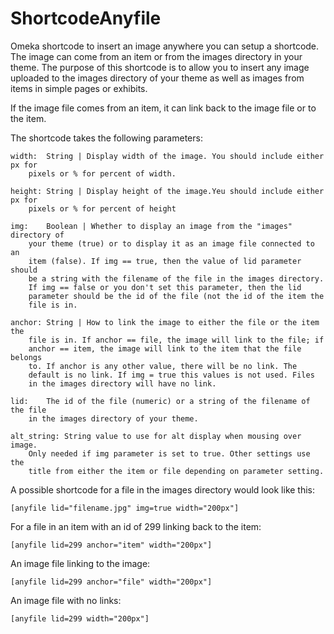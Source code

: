 
# ShortcodeAnyfile
Omeka shortcode to insert an image anywhere  you can setup a shortcode. The image can come from an item or from the images directory in your theme. The purpose of this shortcode is to allow you to insert any image uploaded to the images directory of your theme as well as images from items in simple pages or exhibits. 

If the image file comes from an item, it can link back to the image file or to the item.

The shortcode takes the following parameters:

	width:  String | Display width of the image. You should include either px for
 		pixels or % for percent of width.
	
	height: String | Display height of the image.Yeu should include either px for
		pixels or % for percent of height
	
	img:	Boolean | Whether to display an image from the "images" directory of
		your theme (true) or to display it as an image file connected to an
		item (false). If img == true, then the value of lid parameter should
		be a string with the filename of the file in the images directory.
		If img == false or you don't set this parameter, then the lid
		parameter should be the id of the file (not the id of the item the
		file is in.
	
	anchor: String | How to link the image to either the file or the item the
		file is in. If anchor == file, the image will link to the file; if 
		anchor == item, the image will link to the item that the file belongs
		to. If anchor is any other value, there will be no link. The 
		default is no link. If img = true this values is not used. Files
		in the images directory will have no link.
	
	lid:	The id of the file (numeric) or a string of the filename of the file
		in the images directory of your theme.
	
	alt_string: String value to use for alt display when mousing over image.
		Only needed if img parameter is set to true. Other settings use the
		title from either the item or file depending on parameter setting.
	


A possible shortcode for a file in the images directory would look like this:

	[anyfile lid="filename.jpg" img=true width="200px"]

For a file in an item with an id of 299 linking back to the item:

	[anyfile lid=299 anchor="item" width="200px"]

An image file linking to the image:

	[anyfile lid=299 anchor="file" width="200px"]

An image file with no links:

	[anyfile lid=299 width="200px"]
